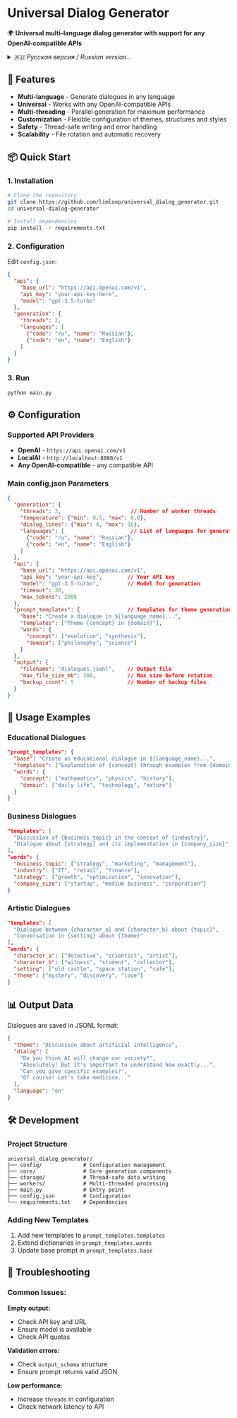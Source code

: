 # Universal Dialog Generator

🌍 **Universal multi-language dialog generator with support for any OpenAI-compatible APIs**

<details>
<summary><i>🇷🇺 Русская версия / Russian version...</i></summary>

## 🚀 Возможности

- **Мультиязычность** - генерация диалогов на любых языках
- **Универсальность** - работает с любыми OpenAI-совместимыми API
- **Многопоточность** - параллельная генерация для максимальной производительности  
- **Кастомизация** - гибкая настройка тем, структур и стилей диалогов
- **Безопасность** - потокобезопасная запись и обработка ошибок
- **Масштабируемость** - ротация файлов и автоматическое восстановление

## 📦 Быстрый старт

### 1. Установка

```bash
# Клонируйте репозиторий
git clone https://github.com/limloop/universal_dialog_generator.git
cd universal-dialog-generator

# Установите зависимости
pip install -r requirements.txt
```

### 2. Настройка конфигурации

Отредактируйте `config.json`:

```json
{
  "api": {
    "base_url": "https://api.openai.com/v1",
    "api_key": "your-api-key-here",
    "model": "gpt-3.5-turbo"
  },
  "generation": {
    "threads": 2,
    "languages": [
      {"code": "ru", "name": "русском"},
      {"code": "en", "name": "английском"}
    ]
  }
}
```

### 3. Запуск

```bash
python main.py
```

## ⚙️ Конфигурация

### Поддерживаемые API провайдеры

- **OpenAI** - `https://api.openai.com/v1`
- **LocalAI** - `http://localhost:8080/v1` 
- **Any OpenAI-compatible** - любой совместимый API

### Основные параметры config.json

```json
{
  "generation": {
    "threads": 2,                      // Количество рабочих потоков
    "temperature": {"min": 0.5, "max": 0.8},
    "dialog_lines": {"min": 4, "max": 16},
    "languages": [                     // Список языков для генерации
      {"code": "ru", "name": "русском"},
      {"code": "en", "name": "английском"}
    ]
  },
  "api": {
    "base_url": "https://api.openai.com/v1",
    "api_key": "your-api-key",        // Ваш API ключ
    "model": "gpt-3.5-turbo",         // Модель для генерации
    "timeout": 30,
    "max_tokens": 2000
  },
  "prompt_templates": {               // Шаблоны для генерации тем
    "base": "Создай диалог на ${language_name}...",
    "templates": ["Тема {concept} в {domain}"],
    "words": {
      "concept": ["эволюция", "синтез"],
      "domain": ["философии", "науке"]
    }
  },
  "output": {
    "filename": "dialogues.jsonl",    // Выходной файл
    "max_file_size_mb": 100,          // Макс. размер перед ротацией
    "backup_count": 5                 // Количество backup файлов
  }
}
```

## 🎯 Примеры использования

### Образовательные диалоги
```json
"prompt_templates": {
  "base": "Создай образовательный диалог на ${language_name}...",
  "templates": ["Объяснение {concept} через примеры из {domain}"],
  "words": {
    "concept": ["математики", "физики", "истории"],
    "domain": ["повседневной жизни", "технологий", "природы"]
  }
}
```

### Бизнес-диалоги  
```json
"templates": [
  "Обсуждение {business_topic} в контексте {industry}",
  "Диалог о {strategy} и ее реализации в {company_size}"
],
"words": {
  "business_topic": ["стратегии", "маркетинга", "управления"],
  "industry": ["IT", "ритейла", "финансов"],
  "strategy": ["роста", "оптимизации", "инноваций"],
  "company_size": ["стартапа", "среднего бизнеса", "корпорации"]
}
```

### Художественные диалоги
```json
"templates": [
  "Диалог между {character_a} и {character_b} о {topic}",
  "Разговор в {setting} о {theme}"
],
"words": {
  "character_a": ["детективом", "ученым", "художником"],
  "character_b": ["свидетелем", "студентом", "коллекционером"],
  "setting": ["старом замке", "космической станции", "кафе"],
  "theme": ["тайне", "открытии", "любви"]
}
```

## 📊 Выходные данные

Диалоги сохраняются в формате JSONL:

```json
{
  "theme": "Обсуждение искусственного интеллекта",
  "dialog": [
    "Как ты думаешь, ИИ изменит наше общество?",
    "Безусловно! Но важно понимать как именно...",
    "Можешь привести конкретные примеры?",
    "Конечно! Возьмем медицину..."
  ],
  "language": "ru"
}
```

## 🛠️ Разработка

### Структура проекта

```
universal_dialog_generator/
├── config/             # Управление конфигурацией
├── core/               # Основные компоненты генерации
├── storage/            # Потокобезопасная запись данных  
├── workers/            # Многопоточная обработка
├── main.py             # Точка входа
├── config.json         # Конфигурация
└── requirements.txt    # Зависимости
```

### Добавление новых шаблонов

1. Добавьте новые шаблоны в `prompt_templates.templates`
2. Расширьте словари в `prompt_templates.words` 
3. Обновите базовый промпт в `prompt_templates.base`

## 🐛 Устранение неполадок

### common issues:

**Пустой вывод:**
- Проверьте API ключ и URL
- Убедитесь что модель доступна
- Проверьте квоты API

**Ошибки валидации:**
- Проверьте структуру `output_schema`
- Убедитесь что промпт возвращает правильный JSON

**Низкая производительность:**
- Увеличьте `threads` в конфигурации
- Проверьте сетевую задержку до API

</details>

## 🚀 Features

- **Multi-language** - Generate dialogues in any language
- **Universal** - Works with any OpenAI-compatible APIs
- **Multi-threading** - Parallel generation for maximum performance
- **Customization** - Flexible configuration of themes, structures and styles
- **Safety** - Thread-safe writing and error handling
- **Scalability** - File rotation and automatic recovery

## 📦 Quick Start

### 1. Installation

```bash
# Clone the repository
git clone https://github.com/limloop/universal_dialog_generator.git
cd universal-dialog-generator

# Install dependencies
pip install -r requirements.txt
```

### 2. Configuration

Edit `config.json`:

```json
{
  "api": {
    "base_url": "https://api.openai.com/v1",
    "api_key": "your-api-key-here",
    "model": "gpt-3.5-turbo"
  },
  "generation": {
    "threads": 2,
    "languages": [
      {"code": "ru", "name": "Russian"},
      {"code": "en", "name": "English"}
    ]
  }
}
```

### 3. Run

```bash
python main.py
```

## ⚙️ Configuration

### Supported API Providers

- **OpenAI** - `https://api.openai.com/v1`
- **LocalAI** - `http://localhost:8080/v1`
- **Any OpenAI-compatible** - any compatible API

### Main config.json Parameters

```json
{
  "generation": {
    "threads": 2,                      // Number of worker threads
    "temperature": {"min": 0.5, "max": 0.8},
    "dialog_lines": {"min": 4, "max": 16},
    "languages": [                     // List of languages for generation
      {"code": "ru", "name": "Russian"},
      {"code": "en", "name": "English"}
    ]
  },
  "api": {
    "base_url": "https://api.openai.com/v1",
    "api_key": "your-api-key",        // Your API key
    "model": "gpt-3.5-turbo",         // Model for generation
    "timeout": 30,
    "max_tokens": 2000
  },
  "prompt_templates": {               // Templates for theme generation
    "base": "Create a dialogue in ${language_name}...",
    "templates": ["Theme {concept} in {domain}"],
    "words": {
      "concept": ["evolution", "synthesis"],
      "domain": ["philosophy", "science"]
    }
  },
  "output": {
    "filename": "dialogues.jsonl",    // Output file
    "max_file_size_mb": 100,          // Max size before rotation
    "backup_count": 5                 // Number of backup files
  }
}
```

## 🎯 Usage Examples

### Educational Dialogues
```json
"prompt_templates": {
  "base": "Create an educational dialogue in ${language_name}...",
  "templates": ["Explanation of {concept} through examples from {domain}"],
  "words": {
    "concept": ["mathematics", "physics", "history"],
    "domain": ["daily life", "technology", "nature"]
  }
}
```

### Business Dialogues
```json
"templates": [
  "Discussion of {business_topic} in the context of {industry}",
  "Dialogue about {strategy} and its implementation in {company_size}"
],
"words": {
  "business_topic": ["strategy", "marketing", "management"],
  "industry": ["IT", "retail", "finance"],
  "strategy": ["growth", "optimization", "innovation"],
  "company_size": ["startup", "medium business", "corporation"]
}
```

### Artistic Dialogues
```json
"templates": [
  "Dialogue between {character_a} and {character_b} about {topic}",
  "Conversation in {setting} about {theme}"
],
"words": {
  "character_a": ["detective", "scientist", "artist"],
  "character_b": ["witness", "student", "collector"],
  "setting": ["old castle", "space station", "cafe"],
  "theme": ["mystery", "discovery", "love"]
}
```

## 📊 Output Data

Dialogues are saved in JSONL format:

```json
{
  "theme": "Discussion about artificial intelligence",
  "dialog": [
    "Do you think AI will change our society?",
    "Absolutely! But it's important to understand how exactly...",
    "Can you give specific examples?",
    "Of course! Let's take medicine..."
  ],
  "language": "en"
}
```

## 🛠️ Development

### Project Structure

```
universal_dialog_generator/
├── config/             # Configuration management
├── core/               # Core generation components
├── storage/            # Thread-safe data writing
├── workers/            # Multi-threaded processing
├── main.py             # Entry point
├── config.json         # Configuration
└── requirements.txt    # Dependencies
```

### Adding New Templates

1. Add new templates to `prompt_templates.templates`
2. Extend dictionaries in `prompt_templates.words`
3. Update base prompt in `prompt_templates.base`

## 🐛 Troubleshooting

### Common Issues:

**Empty output:**
- Check API key and URL
- Ensure model is available
- Check API quotas

**Validation errors:**
- Check `output_schema` structure
- Ensure prompt returns valid JSON

**Low performance:**
- Increase `threads` in configuration
- Check network latency to API